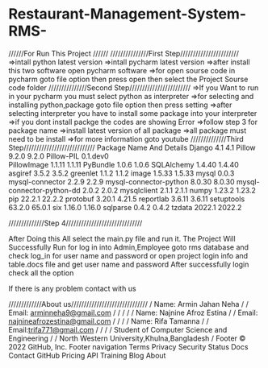 # Restaurant-Management-System-RMS-


//////For Run This Project //////
///////////////First Step///////////////////////
=>intall python latest version =>intall pycharm latest version =>after install this two software open pycharm software =>for open sourse code in pycharm goto file option then press open then select the Project Sourse code folder
///////////////Second Step////////////////////////
=>If you Want to run in your pycharm you must select python as interpreter =>for selecting and installing python,package goto file option then press setting =>after selecting interpreter you have to install some package into your interpreter =>if you dont install packge the codes are showing Error =>follow step 3 for package name =>install latest version of all package =>all package must need to be install =>for more information goto youtube
//////////////Third Step////////////////////////////
Package Name And Details
Django	4.1	4.1
Pillow	9.2.0	9.2.0
Pillow-PIL	0.1.dev0	
PillowImage	1.1.11	1.1.11
PyBundle	1.0.6	1.0.6
SQLAlchemy	1.4.40	1.4.40
asgiref	3.5.2	3.5.2
greenlet	1.1.2	1.1.2
image	1.5.33	1.5.33
mysql	0.0.3	
mysql-connector	2.2.9	2.2.9
mysql-connector-python	8.0.30	8.0.30
mysql-connector-python-dd	2.0.2	2.0.2
mysqlclient	2.1.1	2.1.1
numpy	1.23.2	1.23.2
pip	22.2.1	22.2.2
protobuf	3.20.1	4.21.5
reportlab	3.6.11	3.6.11
setuptools	63.2.0	65.0.1
six	1.16.0	1.16.0
sqlparse	0.4.2	0.4.2
tzdata	2022.1	2022.2

//////////////Step 4//////////////////////////////

After Doing this All select the main.py file and run it.
The Project Will Successfully Run
for log in into Admin,Employee goto rms database
and check log_in for user name and password or open project login info and table.docs file 
and get user name and password
After successfully login check all the option

If there is any problem contact with us

/////////////About us//////////////////////////////
/ Name: Armin Jahan Neha / / Email: arminneha9@gmail.com / / / / / Name: Najnine Afroz Estina / / Email: najnineafrozestina@gmail.com / / / / Name: Rifa Tamanna / / Email:trifa771@gmail.com / / / / Student of Computer Science and Engineering / / North Western University,Khulna,Bangladesh /
Footer
© 2022 GitHub, Inc.
Footer navigation
Terms
Privacy
Security
Status
Docs
Contact GitHub
Pricing
API
Training
Blog
About

